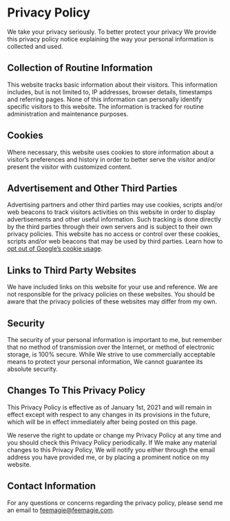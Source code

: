 # Privacy Policy

We take your privacy seriously. To better protect your privacy We provide this privacy policy notice explaining the way your personal information is collected and used.

## Collection of Routine Information

This website tracks basic information about their visitors. This information includes, but is not limited to, IP addresses, browser details, timestamps and referring pages. None of this information can personally identify specific visitors to this website. The information is tracked for routine administration and maintenance purposes.

## Cookies

Where necessary, this website uses cookies to store information about a visitor’s preferences and history in order to better serve the visitor and/or present the visitor with customized content.


## Advertisement and Other Third Parties

Advertising partners and other third parties may use cookies, scripts and/or web beacons to track visitors activities on this website in order to display advertisements and other useful information. Such tracking is done directly by the third parties through their own servers and is subject to their own privacy policies. This website has no access or control over these cookies, scripts and/or web beacons that may be used by third parties. Learn how to [opt out of Google’s cookie usage](http://www.google.com/privacy_ads.html).

## Links to Third Party Websites

We have included links on this website for your use and reference. We are not responsible for the privacy policies on these websites. You should be aware that the privacy policies of these websites may differ from my own.

## Security

The security of your personal information is important to me, but remember that no method of transmission over the Internet, or method of electronic storage, is 100% secure. While We strive to use commercially acceptable means to protect your personal information, We cannot guarantee its absolute security.

## Changes To This Privacy Policy

This Privacy Policy is effective as of January 1st, 2021 and will remain in effect except with respect to any changes in its provisions in the future, which will be in effect immediately after being posted on this page.

We reserve the right to update or change my Privacy Policy at any time and you should check this Privacy Policy periodically. If We make any material changes to this Privacy Policy, We will notify you either through the email address you have provided me, or by placing a prominent notice on my website.

## Contact Information

For any questions or concerns regarding the privacy policy, please send me an email to feemagie@feemagie.com.